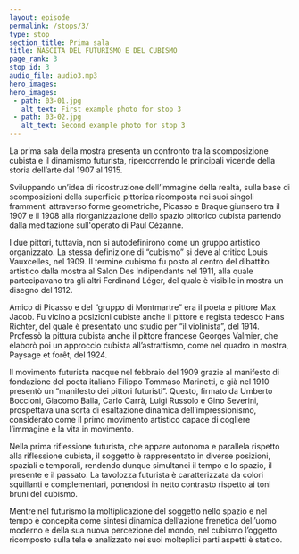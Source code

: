 ```yaml
---
layout: episode
permalink: /stops/3/
type: stop
section_title: Prima sala 
title: NASCITA DEL FUTURISMO E DEL CUBISMO
page_rank: 3
stop_id: 3
audio_file: audio3.mp3
hero_images:
hero_images:
 - path: 03-01.jpg
   alt_text: First example photo for stop 3
 - path: 03-02.jpg
   alt_text: Second example photo for stop 3
---
```


La prima sala della mostra presenta un confronto tra la scomposizione cubista e il dinamismo futurista, ripercorrendo le principali vicende della storia dell’arte dal 1907 al 1915. 

Sviluppando un’idea di ricostruzione dell’immagine della realtà, sulla base di scomposizioni della superficie pittorica ricomposta nei suoi singoli frammenti attraverso forme geometriche, Picasso e Braque giunsero tra il 1907 e il 1908 alla riorganizzazione dello spazio pittorico cubista partendo dalla meditazione sull'operato di Paul Cézanne. 

I due pittori, tuttavia, non si autodefinirono come un gruppo artistico organizzato. La stessa definizione di “cubismo” si deve al critico Louis Vauxcelles, nel 1909. Il termine cubismo fu posto al centro del dibattito artistico dalla mostra al Salon Des Indipendants nel 1911, alla quale partecipavano tra gli altri Ferdinand Léger, del quale è visibile in mostra un disegno del 1912. 

Amico di Picasso e del “gruppo di Montmartre” era il poeta e pittore Max Jacob. Fu vicino a posizioni cubiste anche il pittore e regista tedesco Hans Richter, del quale è presentato uno studio per “il violinista”, del 1914. Professò la pittura cubista anche il pittore francese Georges Valmier, che elaborò poi un approccio cubista all’astrattismo, come nel quadro in mostra, Paysage et forêt, del 1924. 

Il movimento futurista nacque nel febbraio del 1909 grazie al manifesto di fondazione del poeta italiano Filippo Tommaso Marinetti, e già nel 1910 presentò un “manifesto dei pittori futuristi”. Questo, firmato da Umberto Boccioni, Giacomo Balla, Carlo Carrà, Luigi Russolo e Gino Severini, prospettava una sorta di esaltazione dinamica dell’impressionismo, considerato come il primo movimento artistico capace di cogliere l’immagine e la vita in movimento. 

Nella prima riflessione futurista, che appare autonoma e parallela rispetto alla riflessione cubista, il soggetto è rappresentato in diverse posizioni, spaziali e temporali, rendendo dunque simultanei il tempo e lo spazio, il presente e il passato. La tavolozza futurista è caratterizzata da colori squillanti e complementari, ponendosi in netto contrasto rispetto ai toni bruni del cubismo. 

Mentre nel futurismo la moltiplicazione del soggetto nello spazio e nel tempo è concepita come sintesi dinamica dell’azione frenetica dell’uomo moderno e della sua nuova percezione del mondo, nel cubismo l’oggetto ricomposto sulla tela e analizzato nei suoi molteplici parti aspetti è statico. 

